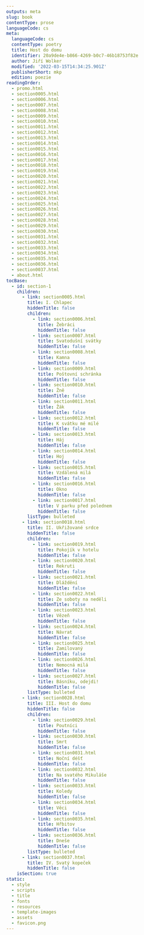 ```yaml
---
outputs: meta
slug: book
contentType: prose
languageCode: cs
meta:
  languageCode: cs
  contentType: poetry
  title: Host do domu
  identifier: 20a9de4e-b866-4269-b0c7-46b18753f82e
  author: Jiří Wolker
  modified: '2022-03-15T14:34:25.901Z'
  publisherShort: mkp
  edition: poezie
readingOrder:
  - promo.html
  - section0005.html
  - section0006.html
  - section0007.html
  - section0008.html
  - section0009.html
  - section0010.html
  - section0011.html
  - section0012.html
  - section0013.html
  - section0014.html
  - section0015.html
  - section0016.html
  - section0017.html
  - section0018.html
  - section0019.html
  - section0020.html
  - section0021.html
  - section0022.html
  - section0023.html
  - section0024.html
  - section0025.html
  - section0026.html
  - section0027.html
  - section0028.html
  - section0029.html
  - section0030.html
  - section0031.html
  - section0032.html
  - section0033.html
  - section0034.html
  - section0035.html
  - section0036.html
  - section0037.html
  - about.html
tocBase:
  - id: section-1
    children:
      - link: section0005.html
        title: I. Chlapec
        hiddenTitle: false
        children:
          - link: section0006.html
            title: Žebráci
            hiddenTitle: false
          - link: section0007.html
            title: Svatodušní svátky
            hiddenTitle: false
          - link: section0008.html
            title: Kamna
            hiddenTitle: false
          - link: section0009.html
            title: Poštovní schránka
            hiddenTitle: false
          - link: section0010.html
            title: Žně
            hiddenTitle: false
          - link: section0011.html
            title: Žák
            hiddenTitle: false
          - link: section0012.html
            title: K svátku mé milé
            hiddenTitle: false
          - link: section0013.html
            title: Háj
            hiddenTitle: false
          - link: section0014.html
            title: Hoj
            hiddenTitle: false
          - link: section0015.html
            title: Vzdálená milá
            hiddenTitle: false
          - link: section0016.html
            title: Okno
            hiddenTitle: false
          - link: section0017.html
            title: V parku před polednem
            hiddenTitle: false
        listType: bulleted
      - link: section0018.html
        title: II. Ukřižované srdce
        hiddenTitle: false
        children:
          - link: section0019.html
            title: Pokojík v hotelu
            hiddenTitle: false
          - link: section0020.html
            title: Rekruti
            hiddenTitle: false
          - link: section0021.html
            title: Dláždění
            hiddenTitle: false
          - link: section0022.html
            title: Ze soboty na neděli
            hiddenTitle: false
          - link: section0023.html
            title: Vězeň
            hiddenTitle: false
          - link: section0024.html
            title: Návrat
            hiddenTitle: false
          - link: section0025.html
            title: Zamilovaný
            hiddenTitle: false
          - link: section0026.html
            title: Nemocná milá
            hiddenTitle: false
          - link: section0027.html
            title: Básníku, odejdi!
            hiddenTitle: false
        listType: bulleted
      - link: section0028.html
        title: III. Host do domu
        hiddenTitle: false
        children:
          - link: section0029.html
            title: Poutníci
            hiddenTitle: false
          - link: section0030.html
            title: Smrt
            hiddenTitle: false
          - link: section0031.html
            title: Noční déšť
            hiddenTitle: false
          - link: section0032.html
            title: Na svatého Mikuláše
            hiddenTitle: false
          - link: section0033.html
            title: Koledy
            hiddenTitle: false
          - link: section0034.html
            title: Věci
            hiddenTitle: false
          - link: section0035.html
            title: Hřbitov
            hiddenTitle: false
          - link: section0036.html
            title: Dneše
            hiddenTitle: false
        listType: bulleted
      - link: section0037.html
        title: IV. Svatý kopeček
        hiddenTitle: false
    isSection: true
static:
  - style
  - scripts
  - title
  - fonts
  - resources
  - template-images
  - assets
  - favicon.png
---
```

